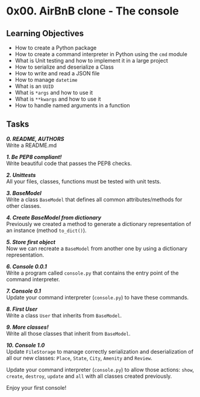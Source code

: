 # 0x00. AirBnB clone - The console

## Learning Objectives


- How to create a Python package
- How to create a command interpreter in Python using the `cmd` module
- What is Unit testing and how to implement it in a large project
- How to serialize and deserialize a Class
- How to write and read a JSON file
- How to manage `datetime`
- What is an `UUID`
- What is `*args` and how to use it
- What is `**kwargs` and how to use it
- How to handle named arguments in a function


## Tasks

_**0. README, AUTHORS**_  
Write a README.md

_**1. Be PEP8 compliant!**_  
Write beautiful code that passes the PEP8 checks.

_**2. Unittests**_  
All your files, classes, functions must be tested with unit tests.

_**3. BaseModel**_  
Write a class `BaseModel` that defines all common attributes/methods for other classes.

_**4. Create BaseModel from dictionary**_  
Previously we created a method to generate a dictionary representation of an instance (method `to_dict()`).

_**5. Store first object**_  
Now we can recreate a `BaseModel` from another one by using a dictionary representation.

_**6. Console 0.0.1**_  
Write a program called `console.py` that contains the entry point of the command interpreter.

_**7. Console 0.1**_  
Update your command interpreter (`console.py`) to have these commands.

_**8. First User**_  
Write a class `User` that inherits from `BaseModel`.

_**9. More classes!**_  
Write all those classes that inherit from `BaseModel`.

_**10. Console 1.0**_  
Update `FileStorage` to manage correctly serialization and deserialization of all our new classes: `Place`, `State`, `City`, `Amenity` and `Review`.  

Update your command interpreter (`console.py`) to allow those actions: `show`, `create`, `destroy`, `update` and `all` with all classes created previously.

Enjoy your first console!
